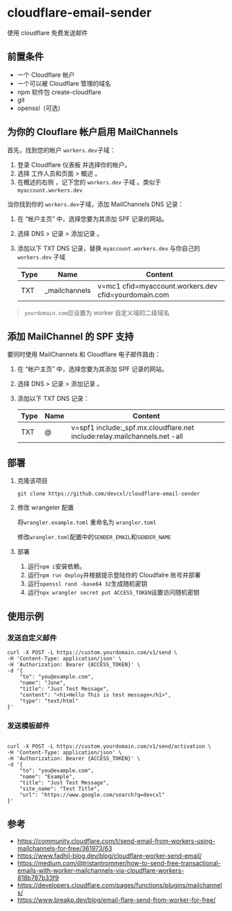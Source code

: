# cloudflare-email-sender

使用 cloudflare 免费发送邮件

## 前置条件

- 一个 Cloudflare 帐户
- 一个可以被 Cloudflare 管理的域名
- npm 软件包 create-cloudflare
- git
- openssl（可选）

## 为你的 Clouflare 帐户启用 MailChannels

首先，找到您的帐户 `workers.dev`子域：

1. 登录 Cloudflare 仪表板 并选择你的帐户。
2. 选择 工作人员和页面 > 概述 。
3. 在概述的右侧 ，记下您的 `workers.dev` 子域 。类似于 `myaccount.workers.dev`

当你找到你的 `workers.dev`子域，添加 MailChannels DNS 记录：

1. 在 “帐户主页” 中，选择您要为其添加 SPF 记录的网站。
2. 选择 DNS > 记录 > 添加记录 。
3. 添加以下 TXT DNS 记录，替换 `myaccount.workers.dev` 与你自己的 `workers.dev` 子域

   | Type | Name           | Content                                              |
   | ---- | -------------- | ---------------------------------------------------- |
   | TXT  | \_mailchannels | v=mc1 cfid=myaccount.workers.dev cfid=yourdomain.com |

> `yourdomain.com`应设置为 worker 自定义域的二级域名

## 添加 MailChannel 的 SPF 支持

要同时使用 MailChannels 和 Cloudflare 电子邮件路由：

1. 在 “帐户主页” 中，选择您要为其添加 SPF 记录的网站。
2. 选择 DNS > 记录 > 添加记录 。
3. 添加以下 TXT DNS 记录：

   | Type | Name | Content                                                                    |
   | ---- | ---- | -------------------------------------------------------------------------- |
   | TXT  | @    | v=spf1 include:\_spf.mx.cloudflare.net include:relay.mailchannels.net -all |

## 部署

1. 克隆该项目

   `git clone https://github.com/devcxl/cloudflare-email-sender`

2. 修改 wrangeler 配置

   将`wrangler.example.toml` 重命名为 `wrangler.toml`

   修改`wrangler.toml`配置中的`SENDER_EMAIL`和`SENDER_NAME`

3. 部署

   1. 运行`npm i`安装依赖。
   2. 运行`npm run deploy`并根据提示登陆你的 Cloudfalre 账号并部署
   3. 运行`openssl rand -base64 32`生成随机密钥
   4. 运行`npx wrangler secret put ACCESS_TOKEN`设置访问随机密钥

## 使用示例

### 发送自定义邮件

```shell
curl -X POST -L https://custom.yourdomain.com/v1/send \
-H 'Content-Type: application/json' \
-H 'Authorization: Bearer {ACCESS_TOKEN}' \
-d '{
    "to": "you@example.com",
    "name": "Jone",
    "title": "Just Test Message",
    "content": "<h1>Hello This is test message</h1>",
    "type": "text/html"
}'
```

### 发送模板邮件

```shell

curl -X POST -L https://custom.yourdomain.com/v1/send/activation \
-H 'Content-Type: application/json' \
-H 'Authorization: Bearer {ACCESS_TOKEN}' \
-d '{
    "to": "you@example.com",
    "name": "Example",
    "title": "Just Test Message",
    "site_name": "Test Title",
    "url": "https://www.google.com/search?q=devcxl"
}'
```

## 参考

- https://community.cloudflare.com/t/send-email-from-workers-using-mailchannels-for-free/361973/63
- https://www.fadhil-blog.dev/blog/cloudflare-worker-send-email/
- https://medium.com/@tristantrommer/how-to-send-free-transactional-emails-with-worker-mailchannels-via-cloudflare-workers-818b787b33f9
- https://developers.cloudflare.com/pages/functions/plugins/mailchannels/
- https://www.breakp.dev/blog/email-flare-send-from-worker-for-free/